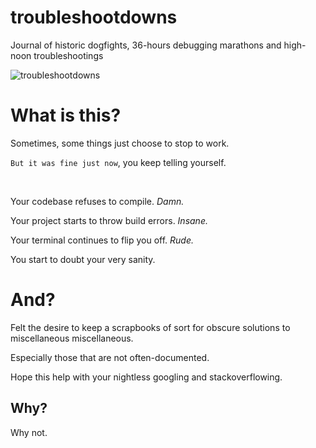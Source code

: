 # troubleshootdowns

Journal of historic dogfights, 36-hours debugging marathons and high-noon troubleshootings

![troubleshootdowns](http://i.giphy.com/l0HlHp2aBxnKirj3O.gif)

# What is this?

Sometimes, some things just choose to stop to work. 

`But it was fine just now`, you keep telling yourself.

<br>

Your codebase refuses to compile. _Damn._

Your project starts to throw build errors. _Insane._

Your terminal continues to flip you off. _Rude._

You start to doubt your very sanity.

# And?

Felt the desire to keep a scrapbooks of sort for obscure solutions to miscellaneous miscellaneous.

Especially those that are not often-documented.

Hope this help with your nightless googling and stackoverflowing.

## Why?
Why not.
